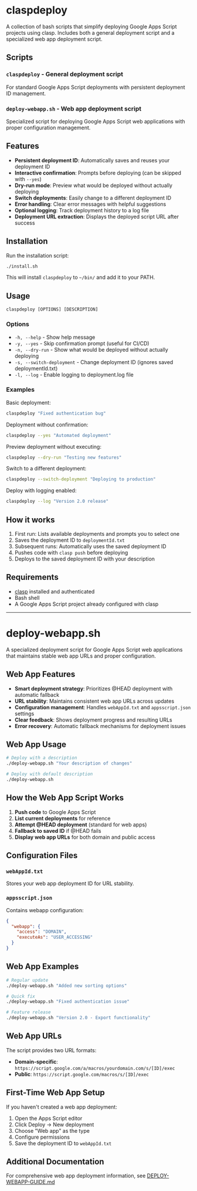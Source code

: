 # claspdeploy

A collection of bash scripts that simplify deploying Google Apps Script projects using clasp. Includes both a general deployment script and a specialized web app deployment script.

## Scripts

### `claspdeploy` - General deployment script
For standard Google Apps Script deployments with persistent deployment ID management.

### `deploy-webapp.sh` - Web app deployment script
Specialized script for deploying Google Apps Script web applications with proper configuration management.

## Features

- **Persistent deployment ID**: Automatically saves and reuses your deployment ID
- **Interactive confirmation**: Prompts before deploying (can be skipped with `--yes`)
- **Dry-run mode**: Preview what would be deployed without actually deploying
- **Switch deployments**: Easily change to a different deployment ID
- **Error handling**: Clear error messages with helpful suggestions
- **Optional logging**: Track deployment history to a log file
- **Deployment URL extraction**: Displays the deployed script URL after success

## Installation

Run the installation script:

```bash
./install.sh
```

This will install `claspdeploy` to `~/bin/` and add it to your PATH.

## Usage

```
claspdeploy [OPTIONS] [DESCRIPTION]
```

### Options

- `-h, --help` - Show help message
- `-y, --yes` - Skip confirmation prompt (useful for CI/CD)
- `-n, --dry-run` - Show what would be deployed without actually deploying
- `-s, --switch-deployment` - Change deployment ID (ignores saved deploymentId.txt)
- `-l, --log` - Enable logging to deployment.log file

### Examples

Basic deployment:
```bash
claspdeploy "Fixed authentication bug"
```

Deployment without confirmation:
```bash
claspdeploy --yes "Automated deployment"
```

Preview deployment without executing:
```bash
claspdeploy --dry-run "Testing new features"
```

Switch to a different deployment:
```bash
claspdeploy --switch-deployment "Deploying to production"
```

Deploy with logging enabled:
```bash
claspdeploy --log "Version 2.0 release"
```

## How it works

1. First run: Lists available deployments and prompts you to select one
2. Saves the deployment ID to `deploymentId.txt`
3. Subsequent runs: Automatically uses the saved deployment ID
4. Pushes code with `clasp push` before deploying
5. Deploys to the saved deployment ID with your description

## Requirements

- [clasp](https://github.com/google/clasp) installed and authenticated
- Bash shell
- A Google Apps Script project already configured with clasp

---

# deploy-webapp.sh

A specialized deployment script for Google Apps Script web applications that maintains stable web app URLs and proper configuration.

## Web App Features

- **Smart deployment strategy**: Prioritizes @HEAD deployment with automatic fallback
- **URL stability**: Maintains consistent web app URLs across updates
- **Configuration management**: Handles `webAppId.txt` and `appsscript.json` settings
- **Clear feedback**: Shows deployment progress and resulting URLs
- **Error recovery**: Automatic fallback mechanisms for deployment issues

## Web App Usage

```bash
# Deploy with a description
./deploy-webapp.sh "Your description of changes"

# Deploy with default description
./deploy-webapp.sh
```

## How the Web App Script Works

1. **Push code** to Google Apps Script
2. **List current deployments** for reference
3. **Attempt @HEAD deployment** (standard for web apps)
4. **Fallback to saved ID** if @HEAD fails
5. **Display web app URLs** for both domain and public access

## Configuration Files

### `webAppId.txt`
Stores your web app deployment ID for URL stability.

### `appsscript.json`
Contains webapp configuration:
```json
{
  "webapp": {
    "access": "DOMAIN",
    "executeAs": "USER_ACCESSING"
  }
}
```

## Web App Examples

```bash
# Regular update
./deploy-webapp.sh "Added new sorting options"

# Quick fix
./deploy-webapp.sh "Fixed authentication issue"

# Feature release
./deploy-webapp.sh "Version 2.0 - Export functionality"
```

## Web App URLs

The script provides two URL formats:

- **Domain-specific**: `https://script.google.com/a/macros/yourdomain.com/s/[ID]/exec`
- **Public**: `https://script.google.com/macros/s/[ID]/exec`

## First-Time Web App Setup

If you haven't created a web app deployment:

1. Open the Apps Script editor
2. Click Deploy → New deployment
3. Choose "Web app" as the type
4. Configure permissions
5. Save the deployment ID to `webAppId.txt`

## Additional Documentation

For comprehensive web app deployment information, see [DEPLOY-WEBAPP-GUIDE.md](DEPLOY-WEBAPP-GUIDE.md)
